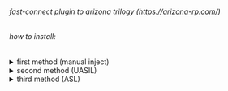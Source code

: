 ###### fast-connect plugin to arizona trilogy (https://arizona-rp.com/)

###### how to install:
<details>
  <summary>first method (manual inject)</summary>
  <pre>
    1) download Process Hacker 2 -> https://sourceforge.net/projects/processhacker/files/processhacker2/processhacker-2.39-bin.zip/download
    2) inject to game process
    3) enjoy

    (the config will be on the way: ...\bin\trilogy\Game\Gameface\Binaries\Win64)
  </pre>
</details>

<details>
  <summary>second method (UASIL)</summary>
  <pre>
      1) download https://github.com/ThirteenAG/Ultimate-ASI-Loader/releases/download/v7.7.0/Ultimate-ASI-Loader.zip
      2) put loader to ...\bin\trilogy\Game\Gameface\Binaries\Win64
      3) put tfc.asi to \bin\trilogy\Game\Gameface\Binaries\Win64\scripts

      (the config will be on the way: ...\bin\trilogy\Game\Gameface\Binaries\Win64\scripts)
  </pre>
</details>

<details>
  <summary>third method (ASL)</summary>
  <pre>
      1) create dir "CommunityMods" on ...\bin\trilogy\Client
      2) rename tfc.asi -> tfc.dll
      3) put tfc.dll to CommunityMods
    
      (the config will be on the way: ...\bin\trilogy\Game\Gameface\Binaries\Win64\scripts)
  </pre>
  
</details>

